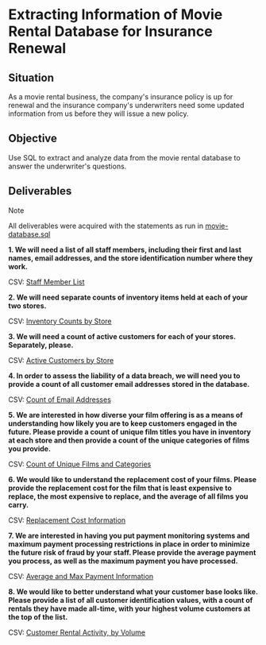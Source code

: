 # Extracting Information of Movie Rental Database for Insurance Renewal

## Situation
As a movie rental business, the company's insurance policy is up for renewal and the insurance company's underwriters need some updated information from us before they will issue a new policy.

## Objective
Use SQL to extract and analyze data from the movie rental database to answer the underwriter's questions.

## Deliverables

> [!NOTE]
> All deliverables were acquired with the statements as run in [movie-database.sql](movie-database.sql)

**1. We will need a list of all staff members, including their first and last names, email addresses, and the store identification number where they work.**

CSV: [Staff Member List](./csv/1.csv)

**2. We will need separate counts of inventory items held at each of your two stores.**

CSV: [Inventory Counts by Store](./csv/2.csv)

**3. We will need a count of active customers for each of your stores. Separately, please.**

CSV: [Active Customers by Store](./csv/3.csv)

**4. In order to assess the liability of a data breach, we will need you to provide a count of all customer email addresses stored in the database.**

CSV: [Count of Email Addresses](./csv/4.csv)

**5. We are interested in how diverse your film offering is as a means of understanding how likely you are to keep customers engaged in the future. Please provide a count of unique film titles you have in inventory at each store and then provide a count of the unique categories of films you provide.**

CSV: [Count of Unique Films and Categories](./csv/5.csv)

**6. We would like to understand the replacement cost of your films. Please provide the replacement cost for the film that is least expensive to replace, the most expensive to replace, and the average of all films you carry.**

CSV: [Replacement Cost Information](./csv/6.csv)

**7. We are interested in having you put payment monitoring systems and maximum payment processing restrictions in place in order to minimize the future risk of fraud by your staff. Please provide the average payment you process, as well as the maximum payment you have processed.**

CSV: [Average and Max Payment Information](./csv/7.csv)

**8. We would like to better understand what your customer base looks like. Please provide a list of all customer identification values, with a count of rentals they have made all-time, with your highest volume customers at the top of the list.**

CSV: [Customer Rental Activity, by Volume](./csv/8.csv)